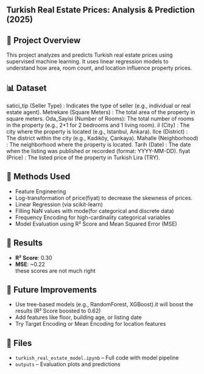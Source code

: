 ## Turkish Real Estate Prices: Analysis & Prediction (2025) ##

## 📌 Project Overview
This project analyzes and predicts Turkish real estate prices using supervised machine learning. It uses linear regression models to understand how area, room count, and location influence property prices.

## 📊 Dataset
satici_tip (Seller Type)    : Indicates the type of seller (e.g., individual or real estate agent).
Metrekare (Square Meters)   : The total area of the property in square meters.
Oda_Sayisi (Number of Rooms): The total number of rooms in the property (e.g., 2+1 for 2 bedrooms and 1 living room).
il (City)                   : The city where the property is located (e.g., Istanbul, Ankara).
Ilce (District)             : The district within the city (e.g., Kadıköy, Çankaya).
Mahalle (Neighborhood)      : The neighborhood where the property is located.
Tarih (Date)                : The date when the listing was published or recorded (format: YYYY-MM-DD).
fiyat (Price)               : The listed price of the property in Turkish Lira (TRY).

## 🧠 Methods Used
- Feature Engineering
- Log-transformation of price(fiyat) to decrease the skewness of prices.
- Linear Regression (via scikit-learn)
- Filling NaN values with mode(for categorical and discrete data)
- Frequency Encoding for high-cardinality categorical variables
- Model Evaluation using R² Score and Mean Squared Error (MSE)

## 🧪 Results
- **R² Score**: 0.30
- **MSE**: ~0.22  
these scores are not much right

## 🚀 Future Improvements
- Use tree-based models (e.g., RandomForest, XGBoost).it will boost the results (R² Score boosted to 0.62)
- Add features like floor, building age, or listing date
- Try Target Encoding or Mean Encoding for location features

## 📁 Files
- `turkish_real_estate_model.ipynb` – Full code with model pipeline
- `outputs` – Evaluation plots and predictions



